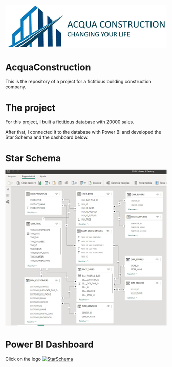 <img src="https://raw.githubusercontent.com/fernandoaraujo23/AcquaConstruction/main/ACQUA%20LOGO.JPG" alt="Logo">

# AcquaConstruction
This is the repository of a project for a fictitious building construction company.


# The project
For this project, I built a fictitious database with 20000 sales.

After that, I connected it to the database with Power BI and developed the Star Schema and the dashboard below.

# Star Schema
<img src="https://raw.githubusercontent.com/fernandoaraujo23/AcquaConstruction/main/StarSchema.jpeg" alt="StarSchema">

# Power BI Dashboard
Click on the logo
<a href="https://app.powerbi.com/view?r=eyJrIjoiZjcxNDIyMDEtYTg5YS00N2RmLWFkYWUtZWJiMmYxMjM1ZWM0IiwidCI6ImQyNTVhNTQxLWIzODItNDE1My1hZTAwLTczMGEwNWJmZjMzYiJ9&pageName=ReportSection"><img src="https://uploads-ssl.webflow.com/5f192a9721df27acee03cf6b/5f76dd04d6cab71b8f867f72_Power%20BI_256x256.png" alt="StarSchema"></a>

